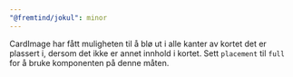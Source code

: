 ```yaml
---
"@fremtind/jokul": minor
---
```


CardImage har fått muligheten til å blø ut i alle kanter av kortet det er plassert i, dersom det ikke er annet innhold i kortet. Sett `placement` til `full` for å bruke komponenten på denne måten.
